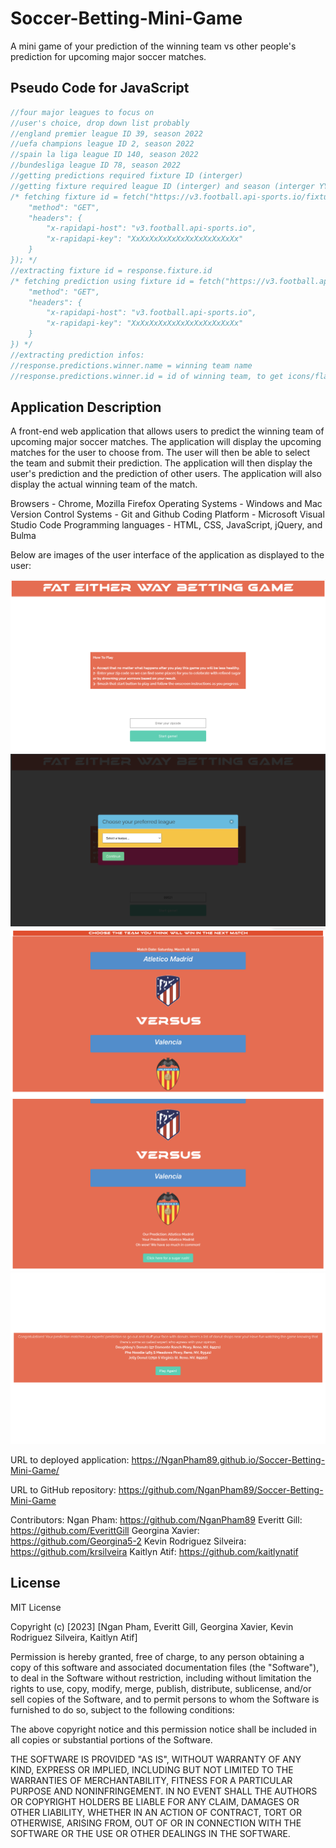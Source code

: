 # Soccer-Betting-Mini-Game

A mini game of your prediction of the winning team vs other people's prediction for upcoming major soccer matches.

## Pseudo Code for JavaScript

```javascript
//four major leagues to focus on
//user's choice, drop down list probably
//england premier league ID 39, season 2022
//uefa champions league ID 2, season 2022
//spain la liga league ID 140, season 2022
//bundesliga league ID 78, season 2022
//getting predictions required fixture ID (interger)
//getting fixture required league ID (interger) and season (interger YYYY)
/* fetching fixture id = fetch("https://v3.football.api-sports.io/fixtures?live=all&status=NS&league={LEAGUE-ID}&season={YYYY}", {
    "method": "GET",
    "headers": {
        "x-rapidapi-host": "v3.football.api-sports.io",
        "x-rapidapi-key": "XxXxXxXxXxXxXxXxXxXxXxXx"
    }
}); */
//extracting fixture id = response.fixture.id
/* fetching prediction using fixture id = fetch("https://v3.football.api-sports.io/predictions?fixture=198772", {
    "method": "GET",
    "headers": {
        "x-rapidapi-host": "v3.football.api-sports.io",
        "x-rapidapi-key": "XxXxXxXxXxXxXxXxXxXxXxXx"
    }
}) */
//extracting prediction infos:
//response.predictions.winner.name = winning team name
//response.predictions.winner.id = id of winning team, to get icons/flags
```

## Application Description

A front-end web application that allows users to predict the winning team of upcoming major soccer matches. The application will display the upcoming matches for the user to choose from. The user will then be able to select the team and submit their prediction. The application will then display the user's prediction and the prediction of other users. The application will also display the actual winning team of the match.

Browsers - Chrome, Mozilla Firefox
Operating Systems - Windows and Mac
Version Control Systems - Git and Github
Coding Platform - Microsoft Visual Studio Code
Programming languages - HTML, CSS, JavaScript, jQuery, and Bulma

Below are images of the user interface of the application as displayed to the user:

![A front-end web application that allows users to predict the winning team of upcoming major soccer matches.](./assets/images/screenshot1.png)
![A front-end web application that allows users to predict the winning team of upcoming major soccer matches.](./assets/images/screenshot2.png)
![A front-end web application that allows users to predict the winning team of upcoming major soccer matches.](./assets/images/screenshot3.png)
![A front-end web application that allows users to predict the winning team of upcoming major soccer matches.](./assets/images/screenshot4.png)
![A front-end web application that allows users to predict the winning team of upcoming major soccer matches.](./assets/images/screenshot5.png)

URL to deployed application:
https://NganPham89.github.io/Soccer-Betting-Mini-Game/

URL to GitHub repository:
https://github.com/NganPham89/Soccer-Betting-Mini-Game

Contributors:
Ngan Pham: https://github.com/NganPham89
Everitt Gill: https://github.com/EverittGill
Georgina Xavier: https://github.com/Georgina5-2
Kevin Rodriguez Silveira: https://github.com/krsilveira
Kaitlyn Atif: https://github.com/kaitlynatif

## License

MIT License

Copyright (c) [2023] [Ngan Pham, Everitt Gill, Georgina Xavier, Kevin Rodriguez Silveira, Kaitlyn Atif]

Permission is hereby granted, free of charge, to any person obtaining a copy of this software and associated documentation files (the "Software"), to deal in the Software without restriction, including without limitation the rights to use, copy, modify, merge, publish, distribute, sublicense, and/or sell copies of the Software, and to permit persons to whom the Software is furnished to do so, subject to the following conditions:

The above copyright notice and this permission notice shall be included in all copies or substantial portions of the Software.

THE SOFTWARE IS PROVIDED "AS IS", WITHOUT WARRANTY OF ANY KIND, EXPRESS OR IMPLIED, INCLUDING BUT NOT LIMITED TO THE WARRANTIES OF MERCHANTABILITY, FITNESS FOR A PARTICULAR PURPOSE AND NONINFRINGEMENT. IN NO EVENT SHALL THE AUTHORS OR COPYRIGHT HOLDERS BE LIABLE FOR ANY CLAIM, DAMAGES OR OTHER LIABILITY, WHETHER IN AN ACTION OF CONTRACT, TORT OR OTHERWISE, ARISING FROM, OUT OF OR IN CONNECTION WITH THE SOFTWARE OR THE USE OR OTHER DEALINGS IN THE SOFTWARE.